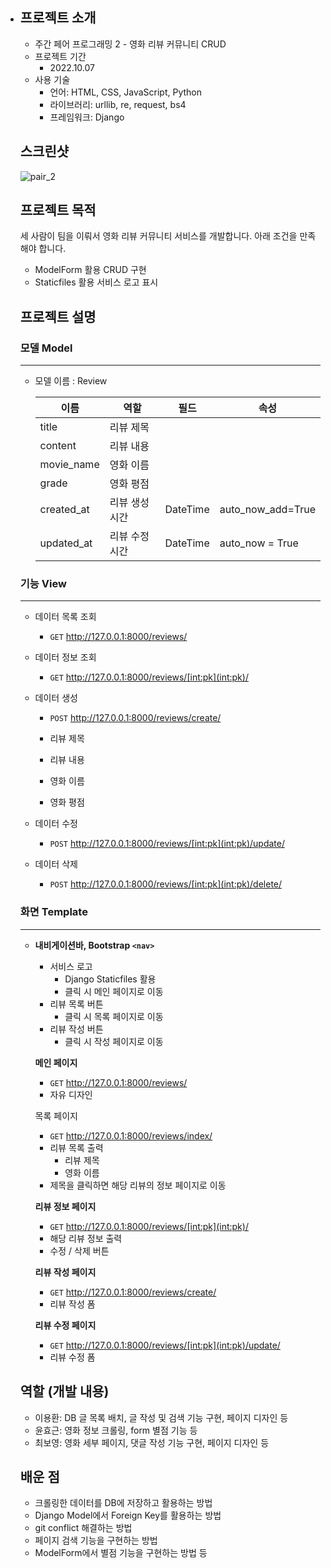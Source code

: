 - ## 프로젝트 소개

  - 주간 페어 프로그래밍 2 - 영화 리뷰 커뮤니티 CRUD
  - 프로젝트 기간
    - 2022.10.07
  - 사용 기술
    - 언어: HTML, CSS, JavaScript, Python
    - 라이브러리: urllib, re, request, bs4
    - 프레임워크: Django

  

  ## 스크린샷

  ![pair_2](Assets/README.assets/pair_2.gif)

  

  ## 프로젝트 목적

  세 사람이 팀을 이뤄서 영화 리뷰 커뮤니티 서비스를 개발합니다. 아래 조건을 만족해야 합니다.

  - ModelForm 활용 CRUD 구현
  - Staticfiles 활용 서비스 로고 표시

  

  ## 프로젝트 설명

  ### 모델 Model

  ---

  - 모델 이름 : Review

    | 이름       | 역할          | 필드     | 속성              |
    | ---------- | ------------- | -------- | ----------------- |
    | title      | 리뷰 제목     |          |                   |
    | content    | 리뷰 내용     |          |                   |
    | movie_name | 영화 이름     |          |                   |
    | grade      | 영화 평점     |          |                   |
    | created_at | 리뷰 생성시간 | DateTime | auto_now_add=True |
    | updated_at | 리뷰 수정시간 | DateTime | auto_now = True   |

    

  ### 기능 View

  ---

  - 데이터 목록 조회

    - `GET` http://127.0.0.1:8000/reviews/

  - 데이터 정보 조회

    - `GET` http://127.0.0.1:8000/reviews/[int:pk](int:pk)/

  - 데이터 생성

    - `POST` http://127.0.0.1:8000/reviews/create/

    - 리뷰 제목
    - 리뷰 내용
    - 영화 이름
    - 영화 평점

  - 데이터 수정

    - `POST` http://127.0.0.1:8000/reviews/[int:pk](int:pk)/update/

  - 데이터 삭제

    - `POST` http://127.0.0.1:8000/reviews/[int:pk](int:pk)/delete/

  

  ### 화면 Template

  ---

  - **내비게이션바, Bootstrap `<nav>`**

    - 서비스 로고
      - Django Staticfiles 활용
      - 클릭 시 메인 페이지로 이동
    - 리뷰 목록 버튼
      - 클릭 시 목록 페이지로 이동
    - 리뷰 작성 버튼
      - 클릭 시 작성 페이지로 이동

    **메인 페이지**

    - `GET` http://127.0.0.1:8000/reviews/
    - 자유 디자인

    목록 페이지

    - `GET` http://127.0.0.1:8000/reviews/index/
    - 리뷰 목록 출력
      - 리뷰 제목
      - 영화 이름
    - 제목을 클릭하면 해당 리뷰의 정보 페이지로 이동

    **리뷰 정보 페이지**

    - `GET` http://127.0.0.1:8000/reviews/[int:pk](int:pk)/
    - 해당 리뷰 정보 출력
    - 수정 / 삭제 버튼

    **리뷰 작성 페이지**

    - `GET` http://127.0.0.1:8000/reviews/create/
    - 리뷰 작성 폼

    **리뷰 수정 페이지**

    - `GET` http://127.0.0.1:8000/reviews/[int:pk](int:pk)/update/
    - 리뷰 수정 폼

  

  ## 역할 (개발 내용)

  - 이용환: DB 글 목록 배치, 글 작성 및 검색 기능 구현, 페이지 디자인 등
  - 윤효근: 영화 정보 크롤링, form 별점 기능 등
  - 최보영: 영화 세부 페이지, 댓글 작성 기능 구현, 페이지 디자인 등

  

  ## 배운 점

  - 크롤링한 데이터를 DB에 저장하고 활용하는 방법
  - Django Model에서 Foreign Key를 활용하는 방법
  - git conflict 해결하는 방법
  - 페이지 검색 기능을 구현하는 방법
  - ModelForm에서 별점 기능을 구현하는 방법 등
